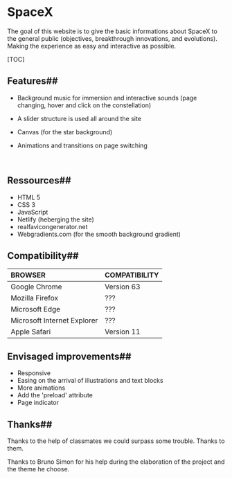 # SpaceX

The goal of this website is to give the basic informations about SpaceX to the general public (objectives, breakthrough innovations, and evolutions). Making the experience as easy and interactive as possible.

[TOC]

## Features##

- Background music for immersion and interactive sounds (page changing, hover and click on the constellation)

- A slider structure is used all around the site

- Canvas (for the star background)

- Animations and transitions on page switching

  ​

## Ressources##

- HTML 5
- CSS 3
- JavaScript
- Netlify (heberging the site)
- realfavicongenerator.net 
- Webgradients.com (for the smooth background gradient)



## Compatibility##

| BROWSER                     | COMPATIBILITY |
| :-------------------------- | ------------- |
| Google Chrome               | Version 63    |
| Mozilla Firefox             | ???           |
| Microsoft Edge              | ???           |
| Microsoft Internet Explorer | ???           |
| Apple Safari                | Version 11    |



## Envisaged improvements##

- Responsive
- Easing on the arrival of illustrations and text blocks
- More animations
- Add the 'preload' attribute
- Page indicator



## Thanks##

Thanks to the help of classmates we could surpass some trouble. Thanks to them.

Thanks to Bruno Simon for his help during the elaboration of the project and the theme he choose.